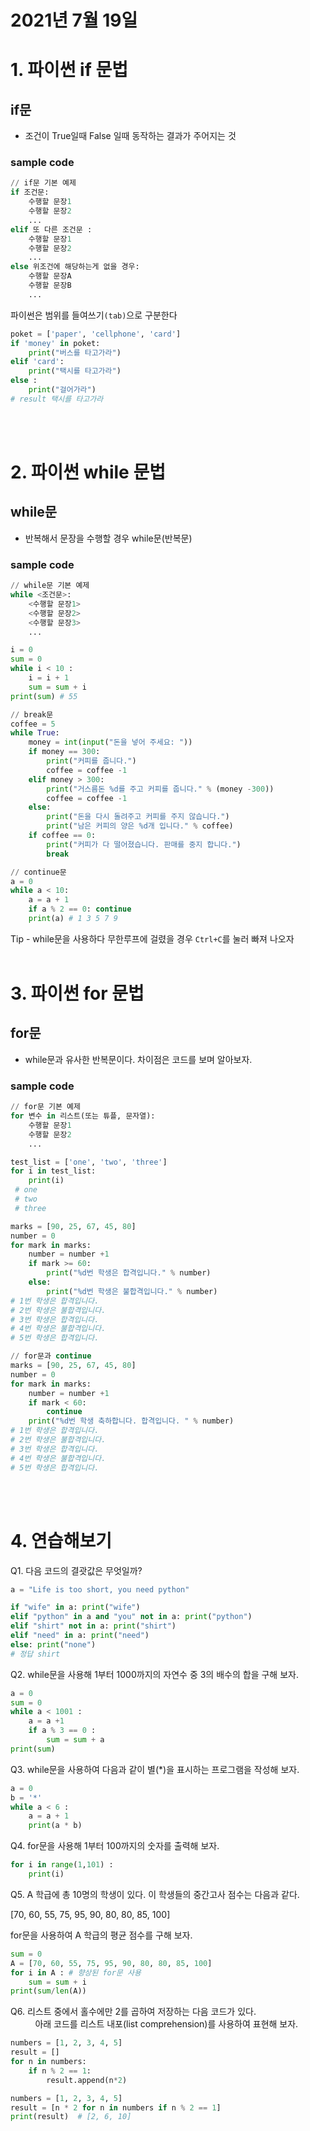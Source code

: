 # 2021년 7월 19일
# 1. 파이썬 if 문법
## if문 
- 조건이 True일때 False 일때 동작하는 결과가 주어지는 것
### sample code
```python
// if문 기본 예제
if 조건문:
    수행할 문장1
    수행할 문장2
    ...
elif 또 다른 조건문 : 
    수행할 문장1
    수행할 문장2
    ...
else 위조건에 해당하는게 없을 경우:
    수행할 문장A
    수행할 문장B
    ...
```
파이썬은 범위를 들여쓰기`(tab)`으로 구분한다
```python 
poket = ['paper', 'cellphone', 'card']
if 'money' in poket:
    print("버스를 타고가라")
elif 'card':
    print("택시를 타고가라")
else : 
    print("걸어가라")
# result 택시를 타고가라
```
<br></br>

# 2. 파이썬 while 문법
## while문 
- 반복해서 문장을 수행할 경우 while문(반복문)
### sample code
```python
// while문 기본 예제
while <조건문>:
    <수행할 문장1>
    <수행할 문장2>
    <수행할 문장3>
    ...
```
```python
i = 0
sum = 0
while i < 10 :
    i = i + 1
    sum = sum + i
print(sum) # 55
```
```python
// break문
coffee = 5
while True:
    money = int(input("돈을 넣어 주세요: "))
    if money == 300:
        print("커피를 줍니다.")
        coffee = coffee -1
    elif money > 300:
        print("거스름돈 %d를 주고 커피를 줍니다." % (money -300))
        coffee = coffee -1
    else:
        print("돈을 다시 돌려주고 커피를 주지 않습니다.")
        print("남은 커피의 양은 %d개 입니다." % coffee)
    if coffee == 0:
        print("커피가 다 떨어졌습니다. 판매를 중지 합니다.")
        break
```
```python
// continue문
a = 0
while a < 10:
    a = a + 1
    if a % 2 == 0: continue
    print(a) # 1 3 5 7 9
```
Tip - while문을 사용하다 무한루프에 걸렸을 경우 `Ctrl+C`를 눌러 빠져 나오자
<br></br>

# 3. 파이썬 for 문법
## for문 
- while문과 유사한 반복문이다. 차이점은 코드를 보며 알아보자.
### sample code
```python
// for문 기본 예제
for 변수 in 리스트(또는 튜플, 문자열):
    수행할 문장1
    수행할 문장2
    ...
```
```python
test_list = ['one', 'two', 'three'] 
for i in test_list: 
    print(i)
 # one 
 # two
 # three
```
```python
marks = [90, 25, 67, 45, 80]
number = 0 
for mark in marks: 
    number = number +1 
    if mark >= 60: 
        print("%d번 학생은 합격입니다." % number)
    else: 
        print("%d번 학생은 불합격입니다." % number)
# 1번 학생은 합격입니다.
# 2번 학생은 불합격입니다.
# 3번 학생은 합격입니다.
# 4번 학생은 불합격입니다.
# 5번 학생은 합격입니다.
```
```python
// for문과 continue
marks = [90, 25, 67, 45, 80]
number = 0 
for mark in marks: 
    number = number +1 
    if mark < 60:
        continue 
    print("%d번 학생 축하합니다. 합격입니다. " % number)
# 1번 학생은 합격입니다.
# 2번 학생은 불합격입니다.
# 3번 학생은 합격입니다.
# 4번 학생은 불합격입니다.
# 5번 학생은 합격입니다.
```
<br></br>

# 4. 연습해보기
Q1. 다음 코드의 결괏값은 무엇일까?
```python
a = "Life is too short, you need python"

if "wife" in a: print("wife")
elif "python" in a and "you" not in a: print("python")
elif "shirt" not in a: print("shirt")
elif "need" in a: print("need")
else: print("none")
# 정답 shirt
```
Q2. while문을 사용해 1부터 1000까지의 자연수 중 3의 배수의 합을 구해 보자.
```python
a = 0
sum = 0
while a < 1001 :
    a = a +1
    if a % 3 == 0 :
        sum = sum + a
print(sum)
```
Q3. while문을 사용하여 다음과 같이 별(*)을 표시하는 프로그램을 작성해 보자.
```python
a = 0
b = '*'
while a < 6 :
    a = a + 1
    print(a * b)
```
Q4. for문을 사용해 1부터 100까지의 숫자를 출력해 보자.
```python
for i in range(1,101) :
    print(i)
```
Q5. A 학급에 총 10명의 학생이 있다. 이 학생들의 중간고사 점수는 다음과 같다.

[70, 60, 55, 75, 95, 90, 80, 80, 85, 100]

for문을 사용하여 A 학급의 평균 점수를 구해 보자.
```python
sum = 0
A = [70, 60, 55, 75, 95, 90, 80, 80, 85, 100]
for i in A : # 향상된 for문 사용
    sum = sum + i
print(sum/len(A))
```
Q6. 리스트 중에서 홀수에만 2를 곱하여 저장하는 다음 코드가 있다.  
&nbsp; &nbsp; &nbsp; &nbsp; &nbsp; 아래 코드를 리스트 내포(list comprehension)를 사용하여 표현해 보자.
```python
numbers = [1, 2, 3, 4, 5]
result = []
for n in numbers:
    if n % 2 == 1:
        result.append(n*2)
```
```python
numbers = [1, 2, 3, 4, 5]
result = [n * 2 for n in numbers if n % 2 == 1]
print(result)  # [2, 6, 10]
```

